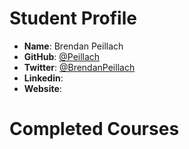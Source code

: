 # Student Profile

- **Name**: Brendan Peillach
- **GitHub**: [@Peillach]()
- **Twitter**: [@BrendanPeillach]()
- **Linkedin**: []()
- **Website**: []()

# Completed Courses
